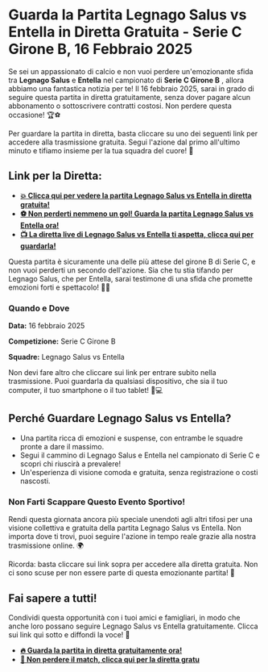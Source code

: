 # Guarda la Partita Legnago Salus vs Entella in Diretta Gratuita - Serie C Girone B, 16 Febbraio 2025

Se sei un appassionato di calcio e non vuoi perdere un'emozionante sfida tra **Legnago Salus** e **Entella** nel campionato di **Serie C Girone B** , allora abbiamo una fantastica notizia per te! Il 16 febbraio 2025, sarai in grado di seguire questa partita in diretta gratuitamente, senza dover pagare alcun abbonamento o sottoscrivere contratti costosi. Non perdere questa occasione! 🏆⚽

Per guardare la partita in diretta, basta cliccare su uno dei seguenti link per accedere alla trasmissione gratuita. Segui l'azione dal primo all'ultimo minuto e tifiamo insieme per la tua squadra del cuore! 🌟

## Link per la Diretta:

- [**💥 Clicca qui per vedere la partita Legnago Salus vs Entella in diretta gratuita!**](https://tinyurl.com/livestreamfreeo?st=Legnago+Salus+vs+Entella&si=ghc)
- [**⚽ Non perderti nemmeno un gol! Guarda la partita Legnago Salus vs Entella ora!**](https://tinyurl.com/livestreamfreeo?st=Legnago+Salus+vs+Entella&si=ghc)
- [**📺 La diretta live di Legnago Salus vs Entella ti aspetta, clicca qui per guardarla!**](https://tinyurl.com/livestreamfreeo?st=Legnago+Salus+vs+Entella&si=ghc)

Questa partita è sicuramente una delle più attese del girone B di Serie C, e non vuoi perderti un secondo dell'azione. Sia che tu stia tifando per Legnago Salus, che per Entella, sarai testimone di una sfida che promette emozioni forti e spettacolo! 🎉🔥

### Quando e Dove

**Data:** 16 febbraio 2025

**Competizione:** Serie C Girone B

**Squadre:** Legnago Salus vs Entella

Non devi fare altro che cliccare sui link per entrare subito nella trasmissione. Puoi guardarla da qualsiasi dispositivo, che sia il tuo computer, il tuo smartphone o il tuo tablet! 📱💻

## Perché Guardare Legnago Salus vs Entella?

- Una partita ricca di emozioni e suspense, con entrambe le squadre pronte a dare il massimo.
- Segui il cammino di Legnago Salus e Entella nel campionato di Serie C e scopri chi riuscirà a prevalere!
- Un'esperienza di visione comoda e gratuita, senza registrazione o costi nascosti.

### Non Farti Scappare Questo Evento Sportivo!

Rendi questa giornata ancora più speciale unendoti agli altri tifosi per una visione collettiva e gratuita della partita Legnago Salus vs Entella. Non importa dove ti trovi, puoi seguire l'azione in tempo reale grazie alla nostra trasmissione online. 🌍

Ricorda: basta cliccare sui link sopra per accedere alla diretta gratuita. Non ci sono scuse per non essere parte di questa emozionante partita! 🎥

## Fai sapere a tutti!

Condividi questa opportunità con i tuoi amici e famigliari, in modo che anche loro possano seguire Legnago Salus vs Entella gratuitamente. Clicca sui link qui sotto e diffondi la voce! 📢

- [**🔥 Guarda la partita in diretta gratuitamente ora!**](https://tinyurl.com/livestreamfreeo?st=Legnago+Salus+vs+Entella&si=ghc)
- [**👀 Non perdere il match, clicca qui per la diretta gratu**](https://tinyurl.com/livestreamfreeo?st=Legnago+Salus+vs+Entella&si=ghc)
